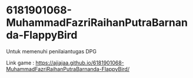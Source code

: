 # 6181901068-MuhammadFazriRaihanPutraBarnanda-FlappyBird
Untuk memenuhi penilaiantugas DPG

Link game :
https://ajiajaa.github.io/6181901068-MuhammadFazriRaihanPutraBarnanda-FlappyBird/
